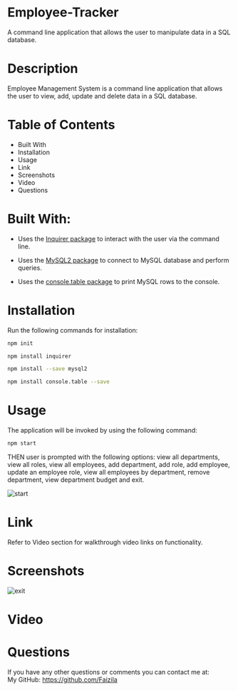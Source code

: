 # Employee-Tracker

A command line application that allows the user to manipulate data in a SQL database.

# Description

Employee Management System is a command line application that allows the user to view, add, update and delete data in a SQL database.

# Table of Contents

* Built With
* Installation
* Usage
* Link
* Screenshots
* Video
* Questions

# Built With:

* Uses the [Inquirer package](https://www.npmjs.com/package/inquirer) to interact with the user via the command line.

* Uses the [MySQL2 package](https://www.npmjs.com/package/mysql2) to connect to MySQL database and perform queries.

* Uses the [console.table package](https://www.npmjs.com/package/console.table) to print MySQL rows to the console.

# Installation

Run the following commands for installation:

```bash
npm init
```

```bash
npm install inquirer
```

```bash
npm install --save mysql2
```

```bash
npm install console.table --save
```

# Usage

The application will be invoked by using the following command:

```bash
npm start
```
THEN user is prompted with the following options: view all departments, view all roles, view all employees, add department, add role, add employee, update an employee role, view all employees by department, remove department, view department budget and exit.    

![start](https://user-images.githubusercontent.com/78191579/138712675-5f511926-25b1-4750-980d-3c8a8d729e4a.JPG)

# Link

Refer to Video section for walkthrough video links on functionality.

# Screenshots
![exit](https://user-images.githubusercontent.com/78191579/138787754-3dd72d25-e9cd-4a5a-9721-c492f2daad91.JPG)

# Video

# Questions

If you have any other questions or comments you can contact me at:
   <br>
   My GitHub: https://github.com/Faizila
  


